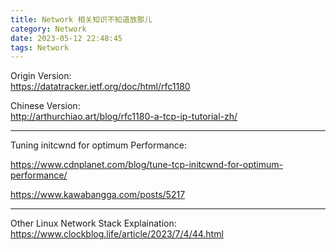 ```yaml
---
title: Network 相关知识不知道放那儿
category: Network
date: 2023-05-12 22:48:45
tags: Network
---
```


Origin Version:  
https://datatracker.ietf.org/doc/html/rfc1180

Chinese Version:  
http://arthurchiao.art/blog/rfc1180-a-tcp-ip-tutorial-zh/

---

Tuning initcwnd for optimum Performance: 

https://www.cdnplanet.com/blog/tune-tcp-initcwnd-for-optimum-performance/

https://www.kawabangga.com/posts/5217

---
Other Linux Network Stack Explaination: 
https://www.clockblog.life/article/2023/7/4/44.html
